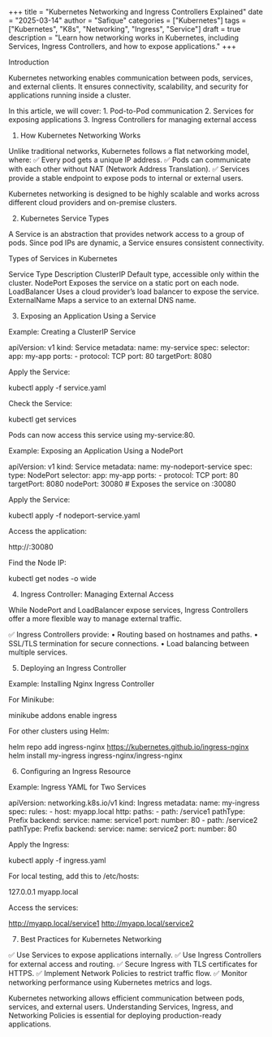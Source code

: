 +++
title = "Kubernetes Networking and Ingress Controllers Explained"
date = "2025-03-14"
author = "Safique"
categories = ["Kubernetes"]
tags = ["Kubernetes", "K8s", "Networking", "Ingress", "Service"]
draft = true
description = "Learn how networking works in Kubernetes, including Services, Ingress Controllers, and how to expose applications."
+++

Introduction

Kubernetes networking enables communication between pods, services, and external clients. It ensures connectivity, scalability, and security for applications running inside a cluster.

In this article, we will cover:
	1.	Pod-to-Pod communication
	2.	Services for exposing applications
	3.	Ingress Controllers for managing external access

1. How Kubernetes Networking Works

Unlike traditional networks, Kubernetes follows a flat networking model, where:
✅ Every pod gets a unique IP address.
✅ Pods can communicate with each other without NAT (Network Address Translation).
✅ Services provide a stable endpoint to expose pods to internal or external users.

Kubernetes networking is designed to be highly scalable and works across different cloud providers and on-premise clusters.

2. Kubernetes Service Types

A Service is an abstraction that provides network access to a group of pods. Since pod IPs are dynamic, a Service ensures consistent connectivity.

Types of Services in Kubernetes

Service Type	Description
ClusterIP	Default type, accessible only within the cluster.
NodePort	Exposes the service on a static port on each node.
LoadBalancer	Uses a cloud provider’s load balancer to expose the service.
ExternalName	Maps a service to an external DNS name.

3. Exposing an Application Using a Service

Example: Creating a ClusterIP Service

apiVersion: v1
kind: Service
metadata:
  name: my-service
spec:
  selector:
    app: my-app
  ports:
    - protocol: TCP
      port: 80
      targetPort: 8080

Apply the Service:

kubectl apply -f service.yaml

Check the Service:

kubectl get services

Pods can now access this service using my-service:80.

Example: Exposing an Application Using a NodePort

apiVersion: v1
kind: Service
metadata:
  name: my-nodeport-service
spec:
  type: NodePort
  selector:
    app: my-app
  ports:
    - protocol: TCP
      port: 80
      targetPort: 8080
      nodePort: 30080  # Exposes the service on <NodeIP>:30080

Apply the Service:

kubectl apply -f nodeport-service.yaml

Access the application:

http://<NodeIP>:30080

Find the Node IP:

kubectl get nodes -o wide

4. Ingress Controller: Managing External Access

While NodePort and LoadBalancer expose services, Ingress Controllers offer a more flexible way to manage external traffic.

✅ Ingress Controllers provide:
	•	Routing based on hostnames and paths.
	•	SSL/TLS termination for secure connections.
	•	Load balancing between multiple services.

5. Deploying an Ingress Controller

Example: Installing Nginx Ingress Controller

For Minikube:

minikube addons enable ingress

For other clusters using Helm:

helm repo add ingress-nginx https://kubernetes.github.io/ingress-nginx
helm install my-ingress ingress-nginx/ingress-nginx

6. Configuring an Ingress Resource

Example: Ingress YAML for Two Services

apiVersion: networking.k8s.io/v1
kind: Ingress
metadata:
  name: my-ingress
spec:
  rules:
    - host: myapp.local
      http:
        paths:
          - path: /service1
            pathType: Prefix
            backend:
              service:
                name: service1
                port:
                  number: 80
          - path: /service2
            pathType: Prefix
            backend:
              service:
                name: service2
                port:
                  number: 80

Apply the Ingress:

kubectl apply -f ingress.yaml

For local testing, add this to /etc/hosts:

127.0.0.1 myapp.local

Access the services:

http://myapp.local/service1
http://myapp.local/service2

7. Best Practices for Kubernetes Networking

✅ Use Services to expose applications internally.
✅ Use Ingress Controllers for external access and routing.
✅ Secure Ingress with TLS certificates for HTTPS.
✅ Implement Network Policies to restrict traffic flow.
✅ Monitor networking performance using Kubernetes metrics and logs.



Kubernetes networking allows efficient communication between pods, services, and external users. Understanding Services, Ingress, and Networking Policies is essential for deploying production-ready applications.

